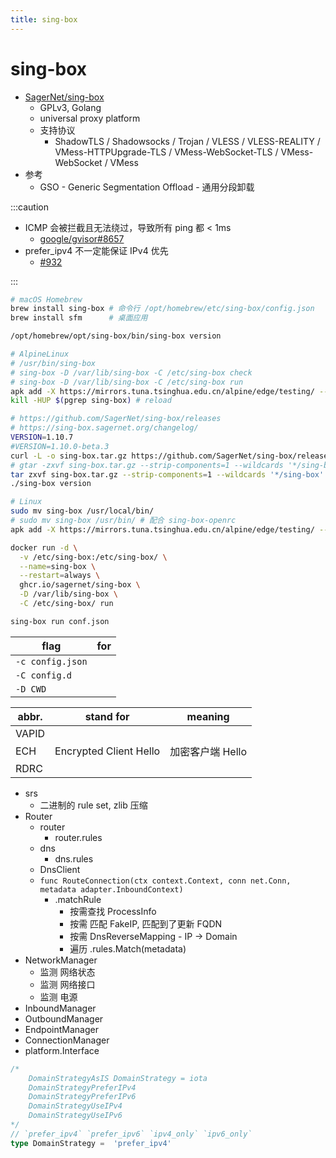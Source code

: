 ```yaml
---
title: sing-box
---
```


# sing-box

- [SagerNet/sing-box](https://github.com/SagerNet/sing-box)
  - GPLv3, Golang
  - universal proxy platform
  - 支持协议
    - ShadowTLS / Shadowsocks / Trojan / VLESS / VLESS-REALITY / VMess-HTTPUpgrade-TLS / VMess-WebSocket-TLS / VMess-WebSocket / VMess
- 参考
  - GSO - Generic Segmentation Offload - 通用分段卸载

:::caution

- ICMP 会被拦截且无法绕过，导致所有 ping 都 < 1ms
  - [google/gvisor#8657](https://github.com/google/gvisor/issues/8657)
- prefer_ipv4 不一定能保证 IPv4 优先
  - [#932](https://github.com/SagerNet/sing-box/issues/932#issuecomment-1738723839)

:::

```bash
# macOS Homebrew
brew install sing-box # 命令行 /opt/homebrew/etc/sing-box/config.json
brew install sfm      # 桌面应用

/opt/homebrew/opt/sing-box/bin/sing-box version

# AlpineLinux
# /usr/bin/sing-box
# sing-box -D /var/lib/sing-box -C /etc/sing-box check
# sing-box -D /var/lib/sing-box -C /etc/sing-box run
apk add -X https://mirrors.tuna.tsinghua.edu.cn/alpine/edge/testing/ --no-cache sing-box
kill -HUP $(pgrep sing-box) # reload

# https://github.com/SagerNet/sing-box/releases
# https://sing-box.sagernet.org/changelog/
VERSION=1.10.7
#VERSION=1.10.0-beta.3
curl -L -o sing-box.tar.gz https://github.com/SagerNet/sing-box/releases/download/v${VERSION}/sing-box-${VERSION}-$(uname -s | tr '[:upper:]' '[:lower:]')-$(uname -m | sed 's/x86_64/amd64/').tar.gz
# gtar -zxvf sing-box.tar.gz --strip-components=1 --wildcards '*/sing-box'
tar zxvf sing-box.tar.gz --strip-components=1 --wildcards '*/sing-box'
./sing-box version

# Linux
sudo mv sing-box /usr/local/bin/
# sudo mv sing-box /usr/bin/ # 配合 sing-box-openrc
apk add -X https://mirrors.tuna.tsinghua.edu.cn/alpine/edge/testing/ --no-cache sing-box

docker run -d \
  -v /etc/sing-box:/etc/sing-box/ \
  --name=sing-box \
  --restart=always \
  ghcr.io/sagernet/sing-box \
  -D /var/lib/sing-box \
  -C /etc/sing-box/ run

sing-box run conf.json
```

| flag             | for |
| ---------------- | --- |
| `-c config.json` |
| `-C config.d`    |
| `-D CWD`         |

| abbr. | stand for              | meaning          |
| ----- | ---------------------- | ---------------- |
| VAPID |                        |                  |
| ECH   | Encrypted Client Hello | 加密客户端 Hello |
RDRC |

- srs
  - 二进制的 rule set, zlib 压缩
- Router
  - router
    - router.rules
  - dns
    - dns.rules
  - DnsClient
  - `func RouteConnection(ctx context.Context, conn net.Conn, metadata adapter.InboundContext)`
    - .matchRule
      - 按需查找 ProcessInfo
      - 按需 匹配 FakeIP, 匹配到了更新 FQDN
      - 按需 DnsReverseMapping - IP -> Domain
      - 遍历 .rules.Match(metadata)
- NetworkManager
  - 监测 网络状态
  - 监测 网络接口
  - 监测 电源
- InboundManager
- OutboundManager
- EndpointManager
- ConnectionManager
- platform.Interface

```ts
/*
	DomainStrategyAsIS DomainStrategy = iota
	DomainStrategyPreferIPv4
	DomainStrategyPreferIPv6
	DomainStrategyUseIPv4
	DomainStrategyUseIPv6
*/
// `prefer_ipv4` `prefer_ipv6` `ipv4_only` `ipv6_only`
type DomainStrategy =  'prefer_ipv4'
```
